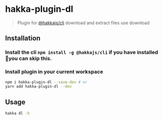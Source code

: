# hakka-plugin-dl

> Plugin for [@hakkajs/cli](https://github.com/hakkajs/cli)
> download and extract files use download

## Installation

### Install the cli `npm install -g @hakkajs/cli` if you have installed you can skip this.

### Install plugin in your current workspace

```sh
npm i hakka-plugin-dl --save-dev # or
yarn add hakka-plugin-dl --dev
```

## Usage

```sh
hakka dl -h
```

